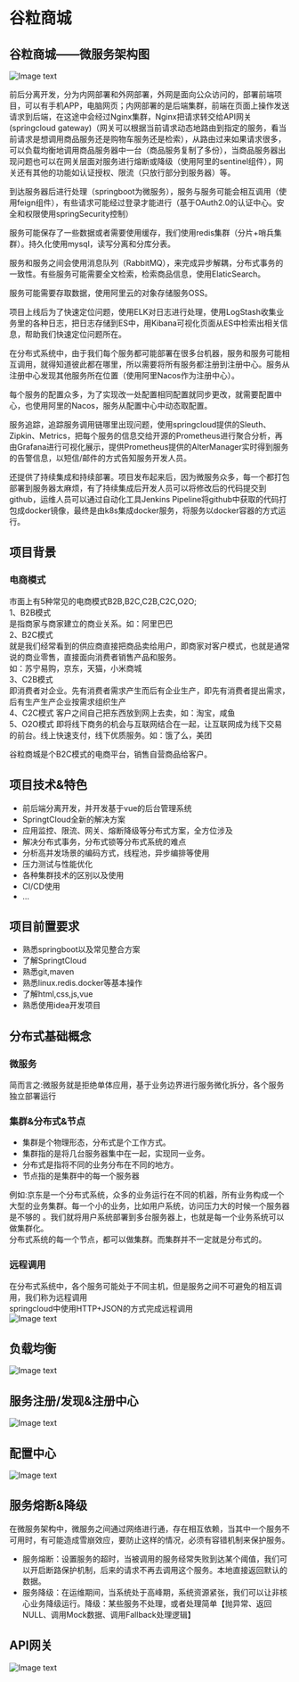 # 谷粒商城
## 谷粒商城——微服务架构图
![Image text](https://github.com/lzhharvey/picture/blob/master/%E8%B0%B7%E7%B2%92%E5%95%86%E5%9F%8E-%E5%BE%AE%E6%9C%8D%E5%8A%A1%E6%9E%B6%E6%9E%84%E5%9B%BE.jpg
)

前后分离开发，分为内网部署和外网部署，外网是面向公众访问的，部署前端项目，可以有手机APP，电脑网页；内网部署的是后端集群，前端在页面上操作发送请求到后端，在这途中会经过Nginx集群，Nginx把请求转交给API网关(springcloud gateway)（网关可以根据当前请求动态地路由到指定的服务，看当前请求是想调用商品服务还是购物车服务还是检索），从路由过来如果请求很多，可以负载均衡地调用商品服务器中一台（商品服务复制了多份），当商品服务器出现问题也可以在网关层面对服务进行熔断或降级（使用阿里的sentinel组件），网关还有其他的功能如认证授权、限流（只放行部分到服务器）等。

到达服务器后进行处理（springboot为微服务），服务与服务可能会相互调用（使用feign组件），有些请求可能经过登录才能进行（基于OAuth2.0的认证中心。安全和权限使用springSecurity控制）

服务可能保存了一些数据或者需要使用缓存，我们使用redis集群（分片+哨兵集群）。持久化使用mysql，读写分离和分库分表。

服务和服务之间会使用消息队列（RabbitMQ），来完成异步解耦，分布式事务的一致性。有些服务可能需要全文检索，检索商品信息，使用ElaticSearch。

服务可能需要存取数据，使用阿里云的对象存储服务OSS。

项目上线后为了快速定位问题，使用ELK对日志进行处理，使用LogStash收集业务里的各种日志，把日志存储到ES中，用Kibana可视化页面从ES中检索出相关信息，帮助我们快速定位问题所在。

在分布式系统中，由于我们每个服务都可能部署在很多台机器，服务和服务可能相互调用，就得知道彼此都在哪里，所以需要将所有服务都注册到注册中心。服务从注册中心发现其他服务所在位置（使用阿里Nacos作为注册中心）。

每个服务的配置众多，为了实现改一处配置相同配置就同步更改，就需要配置中心，也使用阿里的Nacos，服务从配置中心中动态取配置。

服务追踪，追踪服务调用链哪里出现问题，使用springcloud提供的Sleuth、Zipkin、Metrics，把每个服务的信息交给开源的Prometheus进行聚合分析，再由Grafana进行可视化展示，提供Prometheus提供的AlterManager实时得到服务的告警信息，以短信/邮件的方式告知服务开发人员。

还提供了持续集成和持续部署。项目发布起来后，因为微服务众多，每一个都打包部署到服务器太麻烦，有了持续集成后开发人员可以将修改后的代码提交到github，运维人员可以通过自动化工具Jenkins Pipeline将github中获取的代码打包成docker镜像，最终是由k8s集成docker服务，将服务以docker容器的方式运行。

## 项目背景
### 电商模式
市面上有5种常见的电商模式B2B,B2C,C2B,C2C,O2O;  
1、B2B模式  
是指商家与商家建立的商业关系。如：阿里巴巴  
2、B2C模式  
就是我们经常看到的供应商直接把商品卖给用户，即商家对客户模式，也就是通常说的商业零售，直接面向消费者销售产品和服务。  
如：苏宁易购，京东，天猫，小米商城  
3、C2B模式  
即消费者对企业。先有消费者需求产生而后有企业生产，即先有消费者提出需求，后有生产生产企业按需求组织生产  
4、C2C模式
客户之间自己把东西放到网上去卖，如：淘宝，咸鱼  
5、O2O模式
即将线下商务的机会与互联网结合在一起，让互联网成为线下交易的前台。线上快速支付，线下优质服务。如：饿了么，美团  

谷粒商城是个B2C模式的电商平台，销售自营商品给客户。  

## 项目技术&特色
* 前后端分离开发，并开发基于vue的后台管理系统
* SpringtCloud全新的解决方案
* 应用监控、限流、网关、熔断降级等分布式方案，全方位涉及
* 解决分布式事务，分布式锁等分布式系统的难点
* 分析高并发场景的编码方式，线程池，异步编排等使用
* 压力测试与性能优化
* 各种集群技术的区别以及使用
* CI/CD使用
* ...

## 项目前置要求
* 熟悉springboot以及常见整合方案
* 了解SpringtCloud
* 熟悉git,maven
* 熟悉linux.redis.docker等基本操作
* 了解html,css,js,vue
* 熟悉使用idea开发项目

## 分布式基础概念
### 微服务
简而言之:微服务就是拒绝单体应用，基于业务边界进行服务微化拆分，各个服务独立部署运行  
### 集群&分布式&节点
* 集群是个物理形态，分布式是个工作方式。  
* 集群指的是将几台服务器集中在一起，实现同一业务。  
* 分布式是指将不同的业务分布在不同的地方。  
* 节点指的是集群中的每一个服务器

例如:京东是一个分布式系统，众多的业务运行在不同的机器，所有业务构成一个大型的业务集群。每一个小的业务，比如用户系统，访问压力大的时候一个服务器是不够的
。我们就将用户系统部署到多台服务器上，也就是每一个业务系统可以做集群化。  
分布式系统的每一个节点，都可以做集群。而集群并不一定就是分布式的。

### 远程调用
在分布式系统中，各个服务可能处于不同主机，但是服务之间不可避免的相互调用，我们称为远程调用  
springcloud中使用HTTP+JSON的方式完成远程调用  
![Image text](https://raw.githubusercontent.com/lzhharvey/picture/master/%E8%BF%9C%E7%A8%8B%E8%B0%83%E7%94%A8.bmp)
## 负载均衡
![Image text](https://raw.githubusercontent.com/lzhharvey/picture/master/%E8%B4%9F%E8%BD%BD%E5%9D%87%E8%A1%A1.bmp)
## 服务注册/发现&注册中心
![Image text](https://raw.githubusercontent.com/lzhharvey/picture/master/%E6%9C%8D%E5%8A%A1%E5%8F%91%E7%8E%B0%E4%B8%8E%E6%B3%A8%E5%86%8C%E4%B8%AD%E5%BF%83.bmp)
## 配置中心
![Image text](https://raw.githubusercontent.com/lzhharvey/picture/master/%E9%85%8D%E7%BD%AE%E4%B8%AD%E5%BF%83.bmp)
## 服务熔断&降级
在微服务架构中，微服务之间通过网络进行通，存在相互依赖，当其中一个服务不可用时，有可能造成雪崩效应，要防止这样的情况，必须有容错机制来保护服务。
* 服务熔断：设置服务的超时，当被调用的服务经常失败到达某个阈值，我们可以开启断路保护机制，后来的请求不再去调用这个服务。本地直接返回默认的数据。
* 服务降级：在运维期间，当系统处于高峰期，系统资源紧张，我们可以让非核心业务降级运行。降级：某些服务不处理，或者处理简单【抛异常、返回NULL、调用Mock数据、调用Fallback处理逻辑】
## API网关
![Image text](https://raw.githubusercontent.com/lzhharvey/picture/master/%E7%BD%91%E5%85%B3.bmp)

